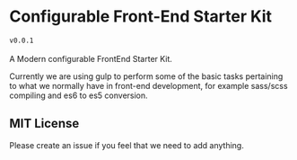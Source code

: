 # Configurable Front-End Starter Kit
`v0.0.1` <br><br>
A Modern configurable FrontEnd Starter Kit.

Currently we are using gulp to perform some of the basic tasks pertaining to what we normally have in front-end development, for example sass/scss compiling and es6 to es5 conversion.

## MIT License
Please create an issue if you feel that we need to add anything.

